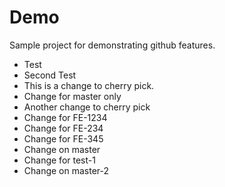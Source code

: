 # Demo

Sample project for demonstrating github features.

- Test
- Second Test
- This is a change to cherry pick.
- Change for master only
- Another change to cherry pick
- Change for FE-1234
- Change for FE-234
- Change for FE-345
- Change on master
- Change for test-1
- Change on master-2
